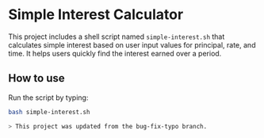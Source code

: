 # Simple Interest Calculator

This project includes a shell script named `simple-interest.sh` that calculates simple interest based on user input values for principal, rate, and time. It helps users quickly find the interest earned over a period.

## How to use

Run the script by typing:

```bash
bash simple-interest.sh

> This project was updated from the bug-fix-typo branch.
